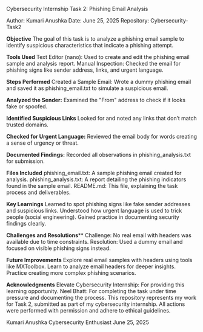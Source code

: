 Cybersecurity Internship Task 2: Phishing Email Analysis


Author: Kumari Anushka
Date: June 25, 2025
Repository: Cybersecurity-Task2

**Objective**
The goal of this task is to analyze a phishing email sample to identify suspicious characteristics that indicate a phishing attempt.

**Tools Used**
Text Editor (nano): Used to create and edit the phishing email sample and analysis report.
Manual Inspection: Checked the email for phishing signs like sender address, links, and urgent language.

**Steps Performed**
Created a Sample Email:
Wrote a dummy phishing email and saved it as phishing_email.txt to simulate a suspicious email.

**Analyzed the Sender:**
Examined the "From" address to check if it looks fake or spoofed.

**Identified Suspicious Links**
Looked for and noted any links that don’t match trusted domains.

**Checked for Urgent Language:**
Reviewed the email body for words creating a sense of urgency or threat.

**Documented Findings:**
Recorded all observations in phishing_analysis.txt for submission.

**Files Included**
phishing_email.txt: A sample phishing email created for analysis.
phishing_analysis.txt: A report detailing the phishing indicators found in the sample email.
README.md: This file, explaining the task process and deliverables.

**Key Learnings**
Learned to spot phishing signs like fake sender addresses and suspicious links.
Understood how urgent language is used to trick people (social engineering).
Gained practice in documenting security findings clearly.

**Challenges and Resolutions****
Challenge: No real email with headers was available due to time constraints.
Resolution: Used a dummy email and focused on visible phishing signs instead.

**Future Improvements**
Explore real email samples with headers using tools like MXToolbox.
Learn to analyze email headers for deeper insights.
Practice creating more complex phishing scenarios.

**Acknowledgments**
Elevate Cybersecurity Internship: For providing this learning opportunity.
Neel Bhatt: For completing the task under time pressure and documenting the process.
This repository represents my work for Task 2, submitted as part of my cybersecurity internship. All actions were performed with permission and adhere to ethical guidelines.

Kumari Anushka
Cybersecurity Enthusiast
June 25, 2025

